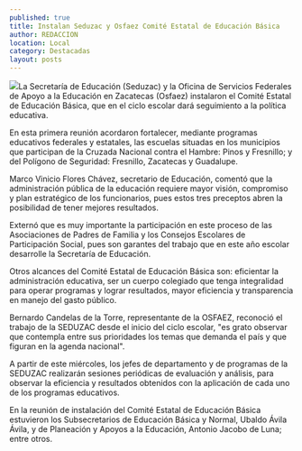 ```yaml
---
published: true
title: Instalan Seduzac y Osfaez Comité Estatal de Educación Básica
author: REDACCION
location: Local
category: Destacadas
layout: posts
---
```


![](http://i.imgur.com/l2ftI5Nm.jpg)La Secretaría de Educación (Seduzac) y la Oficina de Servicios Federales de Apoyo a la Educación en Zacatecas (Osfaez) instalaron el Comité Estatal de Educación Básica, que en el ciclo escolar dará seguimiento a la política educativa.
 
En esta primera reunión acordaron fortalecer, mediante programas educativos federales y estatales, las escuelas situadas en los municipios que participan de la Cruzada Nacional contra el Hambre: Pinos y Fresnillo; y del Polígono de Seguridad: Fresnillo, Zacatecas y Guadalupe.
 
Marco Vinicio Flores Chávez, secretario de Educación, comentó que la administración pública de la educación requiere mayor visión, compromiso y plan estratégico de los funcionarios, pues estos tres preceptos abren la posibilidad de tener mejores resultados.
 
Externó que es muy importante la participación en este proceso de las Asociaciones de Padres de Familia y los Consejos Escolares de Participación Social, pues son garantes del trabajo que en este año escolar desarrolle la Secretaría de Educación.
 
Otros alcances del Comité Estatal de Educación Básica son: eficientar la administración educativa, ser un cuerpo colegiado que tenga integralidad para operar programas y lograr resultados, mayor eficiencia y transparencia en manejo del gasto público.
 
Bernardo Candelas de la Torre, representante de la OSFAEZ, reconoció el trabajo de la SEDUZAC desde el inicio del ciclo escolar, "es grato observar que contempla entre sus prioridades los temas que demanda el país y que figuran en la agenda nacional".
 
A partir de este miércoles, los jefes de departamento y de programas de la SEDUZAC realizarán sesiones periódicas de evaluación y análisis, para observar la eficiencia y resultados obtenidos con la aplicación de cada uno de los programas educativos.
 
En la reunión de instalación del Comité Estatal de Educación Básica estuvieron los Subsecretarios de Educación Básica y Normal, Ubaldo Ávila Ávila, y de Planeación y Apoyos a la Educación, Antonio Jacobo de Luna; entre otros. 
